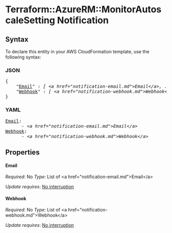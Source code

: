 # Terraform::AzureRM::MonitorAutoscaleSetting Notification

## Syntax

To declare this entity in your AWS CloudFormation template, use the following syntax:

### JSON

<pre>
{
    "<a href="#email" title="Email">Email</a>" : <i>[ &lt;a href=&#34;notification-email.md&#34;&gt;Email&lt;/a&gt;, ... ]</i>,
    "<a href="#webhook" title="Webhook">Webhook</a>" : <i>[ &lt;a href=&#34;notification-webhook.md&#34;&gt;Webhook&lt;/a&gt;, ... ]</i>
}
</pre>

### YAML

<pre>
<a href="#email" title="Email">Email</a>: <i>
      - &lt;a href=&#34;notification-email.md&#34;&gt;Email&lt;/a&gt;</i>
<a href="#webhook" title="Webhook">Webhook</a>: <i>
      - &lt;a href=&#34;notification-webhook.md&#34;&gt;Webhook&lt;/a&gt;</i>
</pre>

## Properties

#### Email

_Required_: No
_Type_: List of &lt;a href=&#34;notification-email.md&#34;&gt;Email&lt;/a&gt;

_Update requires_: [No interruption](https://docs.aws.amazon.com/AWSCloudFormation/latest/UserGuide/using-cfn-updating-stacks-update-behaviors.html#update-no-interrupt)

#### Webhook

_Required_: No
_Type_: List of &lt;a href=&#34;notification-webhook.md&#34;&gt;Webhook&lt;/a&gt;

_Update requires_: [No interruption](https://docs.aws.amazon.com/AWSCloudFormation/latest/UserGuide/using-cfn-updating-stacks-update-behaviors.html#update-no-interrupt)

